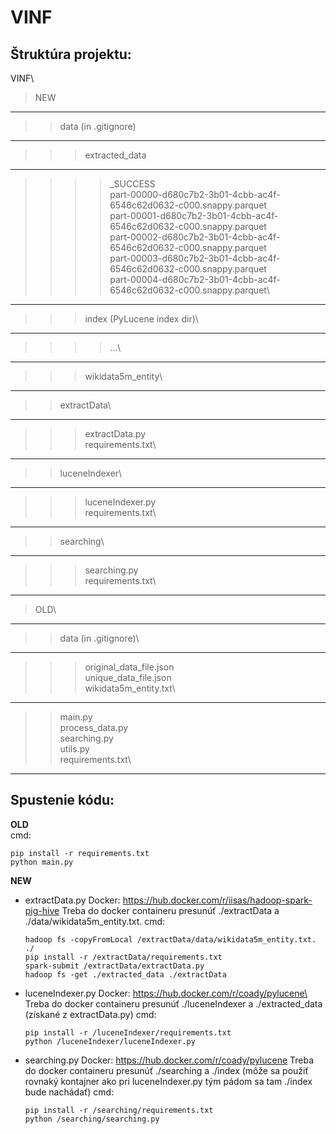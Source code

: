 # VINF

## Štruktúra projektu:
VINF\
> NEW
- - - -
>> data (in .gitignore)
- - - -
>>> extracted_data
- - - -
>>>> _SUCCESS\
>>>> part-00000-d680c7b2-3b01-4cbb-ac4f-6546c62d0632-c000.snappy.parquet\
>>>> part-00001-d680c7b2-3b01-4cbb-ac4f-6546c62d0632-c000.snappy.parquet\
>>>> part-00002-d680c7b2-3b01-4cbb-ac4f-6546c62d0632-c000.snappy.parquet\
>>>> part-00003-d680c7b2-3b01-4cbb-ac4f-6546c62d0632-c000.snappy.parquet\
>>>> part-00004-d680c7b2-3b01-4cbb-ac4f-6546c62d0632-c000.snappy.parquet\
- - - -
>>> index (PyLucene index dir)\
- - - -
>>>> ...\
- - - -
>>> wikidata5m_entity\
- - - -
>> extractData\
- - - -
>>> extractData.py\
>>> requirements.txt\
- - - -
>> luceneIndexer\
- - - -
>>> luceneIndexer.py\
>>> requirements.txt\
- - - -
>> searching\
- - - -
>>> searching.py\
>>> requirements.txt\
- - - -
> OLD\
- - - -
>> data (in .gitignore)\
- - - -
>>> original_data_file.json\
>>> unique_data_file.json\
>>> wikidata5m_entity.txt\
- - - -
>> main.py\
>> process_data.py\
>> searching.py\
>> utils.py\
>> requirements.txt\
- - - -

## Spustenie kódu:

**OLD**\
cmd:
```
pip install -r requirements.txt
python main.py
```

**NEW**
* extractData.py
  Docker: https://hub.docker.com/r/iisas/hadoop-spark-pig-hive
  Treba do docker containeru presunúť ./extractData a ./data/wikidata5m_entity.txt.
  cmd:
  ```
  hadoop fs -copyFromLocal /extractData/data/wikidata5m_entity.txt. ./
  pip install -r /extractData/requirements.txt
  spark-submit /extractData/extractData.py
  hadoop fs -get ./extracted_data ./extractData
  ```
* luceneIndexer.py
  Docker: https://hub.docker.com/r/coady/pylucene\
  Treba do docker containeru presunúť ./luceneIndexer a ./extracted_data (získané z extractData.py)
  cmd:
  ```
  pip install -r /luceneIndexer/requirements.txt
  python /luceneIndexer/luceneIndexer.py
  ```
* searching.py
  Docker: https://hub.docker.com/r/coady/pylucene
  Treba do docker containeru presunúť ./searching a ./index (môže sa použiť rovnaký kontajner ako pri luceneIndexer.py tým pádom sa tam ./index bude nachádať)
  cmd:
  ```
  pip install -r /searching/requirements.txt
  python /searching/searching.py
  ```

